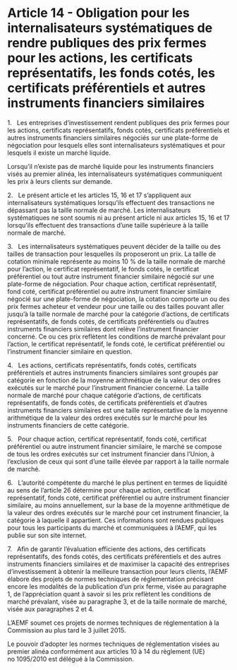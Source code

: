 # Article 14 - Obligation pour les internalisateurs systématiques de rendre publiques des prix fermes pour les actions, les certificats représentatifs, les fonds cotés, les certificats préférentiels et autres instruments financiers similaires


1.   Les entreprises d’investissement rendent publiques des prix fermes pour les actions, certificats représentatifs, fonds cotés, certificats préférentiels et autres instruments financiers similaires négociés sur une plate-forme de négociation pour lesquels elles sont internalisateurs systématiques et pour lesquels il existe un marché liquide.

Lorsqu’il n’existe pas de marché liquide pour les instruments financiers visés au premier alinéa, les internalisateurs systématiques communiquent les prix à leurs clients sur demande.

2.   Le présent article et les articles 15, 16 et 17 s’appliquent aux internalisateurs systématiques lorsqu’ils effectuent des transactions ne dépassant pas la taille normale de marché. Les internalisateurs systématiques ne sont soumis ni au présent article ni aux articles 15, 16 et 17 lorsqu’ils effectuent des transactions d’une taille supérieure à la taille normale de marché.

3.   Les internalisateurs systématiques peuvent décider de la taille ou des tailles de transaction pour lesquelles ils proposeront un prix. La taille de cotation minimale représente au moins 10 % de la taille normale de marché pour l’action, le certificat représentatif, le fonds cotés, le certificat préférentiel ou tout autre instrument financier similaire négocié sur une plate-forme de négociation. Pour chaque action, certificat représentatif, fond coté, certificat préférentiel ou autre instrument financier similaire négocié sur une plate-forme de négociation, la cotation comporte un ou des prix fermes acheteur et vendeur pour une taille ou des tailles pouvant aller jusqu’à la taille normale de marché pour la catégorie d’actions, de certificats représentatifs, de fonds cotés, de certificats préférentiels ou d’autres instruments financiers similaires dont relève l’instrument financier concerné. Ce ou ces prix reflètent les conditions de marché prévalant pour l’action, le certificat représentatif, le fonds coté, le certificat préférentiel ou l’instrument financier similaire en question.

4.   Les actions, certificats représentatifs, fonds cotés, certificats préférentiels et autres instruments financiers similaires sont groupés par catégorie en fonction de la moyenne arithmétique de la valeur des ordres exécutés sur le marché pour l’instrument financier concerné. La taille normale de marché pour chaque catégorie d’actions, de certificats représentatifs, de fonds cotés, de certificats préférentiels et d’autres instruments financiers similaires est une taille représentative de la moyenne arithmétique de la valeur des ordres exécutés sur le marché pour les instruments financiers de cette catégorie.

5.   Pour chaque action, certificat représentatif, fonds coté, certificat préférentiel ou autre instrument financier similaire, le marché se compose de tous les ordres exécutés sur cet instrument financier dans l’Union, à l’exclusion de ceux qui sont d’une taille élevée par rapport à la taille normale de marché.

6.   L’autorité compétente du marché le plus pertinent en termes de liquidité au sens de l’article 26 détermine pour chaque action, certificat représentatif, fonds coté, certificat préférentiel ou autre instrument financier similaire, au moins annuellement, sur la base de la moyenne arithmétique de la valeur des ordres exécutés sur le marché pour cet instrument financier, la catégorie à laquelle il appartient. Ces informations sont rendues publiques pour tous les participants du marché et communiquées à l’AEMF, qui les publie sur son site internet.

7.   Afin de garantir l’évaluation efficiente des actions, des certificats représentatifs, des fonds cotés, des certificats préférentiels et des autres instruments financiers similaires et de maximiser la capacité des entreprises d’investissement à obtenir la meilleure transaction pour leurs clients, l’AEMF élabore des projets de normes techniques de réglementation précisant encore les modalités de la publication d’un prix ferme, visée au paragraphe 1, de l’appréciation quant à savoir si les prix reflètent les conditions de marché prévalant, visée au paragraphe 3, et de la taille normale de marché, visée aux paragraphes 2 et 4.

L’AEMF soumet ces projets de normes techniques de réglementation à la Commission au plus tard le 3 juillet 2015.

Le pouvoir d’adopter les normes techniques de réglementation visées au premier alinéa conformément aux articles 10 à 14 du règlement (UE) no 1095/2010 est délégué à la Commission.
